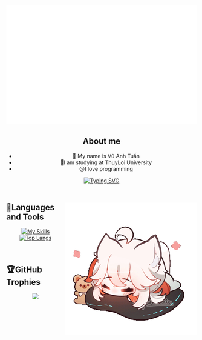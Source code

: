 <a href="#" target="_blank">
  <img src="moonn85.svg" width="1200" alt="moonn85" />
</a>

## <div align="center">About me </div>  
  

- <div align="center">🔭 My name is Vũ Anh Tuấn </div>  
   
- <div align="center">🏫I am studying at ThuyLoi University </div>  
  
- <div align="center">😚I love programming </div>  
  
<div align="center">


[![Typing SVG](https://readme-typing-svg.demolab.com/?lines=I+want+to+be+a+web+developer;I+want+to+be+a+fullstask+developer)](https://github.com/moonn85)

 </div>  
<div style="margin-top: 50px;"><img align="right" src="https://github.com/moonn85/moonn85/blob/main/292f0f5c-d931-42ea-809c-0a79c1da9457_kazuha-bun-sample.gif" /> </div>

## 📖Languages and Tools

<div align="center">

[![My Skills](https://skillicons.dev/icons?i=html,css,js,nodejs,cpp,c,cs,java,python,go,php,mysql,wordpress,docker,lavarel,vscode,stackoverflow,ps,git&perline=6)]()
</br>
[![Top Langs](https://github-readme-stats.vercel.app/api/top-langs/?username=moonn85&layout=compact)](https://github.com/moonn85/github-readme-stats)


</div>
</br>
</div>

## 🏆GitHub Trophies
<div align="center">
  
![](https://github-trophies.vercel.app/?username=moonn85&theme=radical&no-frame=false&no-bg=false&margin-w=4)
  </br>
</div>



